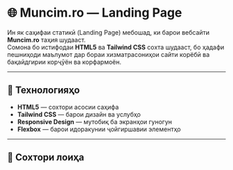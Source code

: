 # 🌐 Muncim.ro — Landing Page

Ин як саҳифаи статикӣ (Landing Page) мебошад, ки барои вебсайти **Muncim.ro** таҳия шудааст.  
Сомона бо истифодаи **HTML5** ва **Tailwind CSS** сохта шудааст, бо ҳадафи пешниҳоди маълумот дар бораи хизматрасониҳои сайти корёбӣ ва бақайдгирии корҷӯён ва корфармоён.

---

## 🚀 Технологияҳо
- **HTML5** — сохтори асосии саҳифа  
- **Tailwind CSS** — барои дизайн ва услубҳо  
- **Responsive Design** — мутобиқ ба экранҳои гуногун  
- **Flexbox** — барои идоракунии ҷойгиршавии элементҳо  

---

## 📂 Сохтори лоиҳа